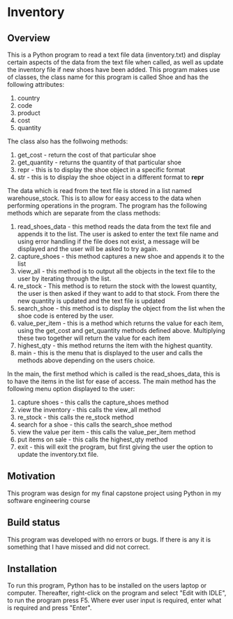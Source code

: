 # Inventory #
## Overview ##
This is a Python program to read a text file data (inventory.txt) and display certain aspects of the data from the text file when called, as well as update the inventory
file if new shoes have been added. This program makes use of classes, the class name for this program is called Shoe and has the following attributes:
1. country
2. code
3. product
4. cost
5. quantity

The class also has the follwoing methods:
1. get_cost - return the cost of that particular shoe
2. get_quantity - returns the quantity of that particular shoe
3. repr - this is to display the shoe object in a specific format
4. str - this is to display the shoe object in a different format to __repr__

The data which is read from the text file is stored in a list named warehouse_stock. This is to allow for easy access to the data when performing operations in the 
program. The program has the following methods which are separate from the class methods:
1. read_shoes_data - this method reads the data from the text file and appends it to the list. The user is asked to enter the text file name and using error handling
if the file does not exist, a message will be displayed and the user will be asked to try again.
2. capture_shoes - this method captures a new shoe and appends it to the list
3. view_all - this method is to output all the objects in the text file to the user by iterating through the list.
4. re_stock - This method is to return the stock with the lowest quantity, the user is then asked if they want to add to that stock. From there the new quantity
is updated and the text file is updated
5. search_shoe - this method is to display the object from the list when the shoe code is entered by the user. 
6. value_per_item - this is a method which returns the value for each item, using the get_cost and get_quantity methods defined above. Multiplying these two
together will return the value for each item
7. highest_qty - this method returns the item with the highest quantity. 
8. main - this is the menu that is displayed to the user and calls the methods above depending on the users choice.

In the main, the first method which is called is the read_shoes_data, this is to have the items in the list for ease of access. The main method has the following 
menu option displayed to the user:
1. capture shoes - this calls the capture_shoes method
2. view the inventory - this calls the view_all method
3. re_stock - this calls the re_stock method
4. search for a shoe - this calls the search_shoe method
5. view the value per item - this calls the value_per_item method
6. put items on sale - this calls the highest_qty method
7. exit - this will exit the program, but first giving the user the option to update the inventory.txt file. 

## Motivation ##
This program was design for my final capstone project using Python in my software engineering course 

## Build status ##
This program was developed with no errors or bugs. If there is any it is something that I have missed and did not correct.

## Installation ##
To run this program, Python has to be installed on the users laptop or computer. Thereafter, right-click on the program and select "Edit with IDLE", to run the 
program press F5. Where ever user input is required, enter what is required and press "Enter". 
